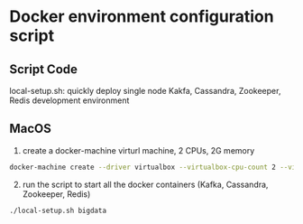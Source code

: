 # Docker environment configuration script

## Script Code

local-setup.sh: quickly deploy single node Kakfa, Cassandra, Zookeeper, Redis development environment

## MacOS

1. create a docker-machine virturl machine, 2 CPUs, 2G memory
```sh
docker-machine create --driver virtualbox --virtualbox-cpu-count 2 --virtualbox-memory 2048 bigdata
```
2. run the script to start all the docker containers (Kafka, Cassandra, Zookeeper, Redis)
```sh
./local-setup.sh bigdata
```
